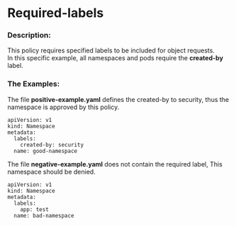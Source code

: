 # Required-labels

### Description:
This policy requires specified labels to be included for object requests.  
In this specific example, all namespaces and pods require the **created-by** label.

### The Examples:
The file **positive-example.yaml** defines the created-by to security, thus the namespace is approved by this policy.

```
apiVersion: v1
kind: Namespace
metadata:
  labels:
    created-by: security
  name: good-namespace

```
The file **negative-example.yaml** does not contain the required label, This namespace should be denied.

```
apiVersion: v1
kind: Namespace
metadata:
  labels:
    app: test
  name: bad-namespace

```
